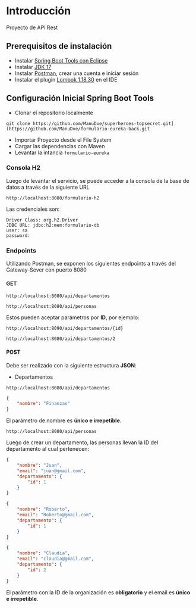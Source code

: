 # Introducción

Proyecto de API Rest

## Prerequisitos de instalación

- Instalar [Spring Boot Tools con Eclipse](https://spring.io/tools)
- Instalar [JDK 17](https://jdk.java.net/java-se-ri/17)
- Instalar [Postman](https://www.postman.com/downloads/), crear una cuenta e iniciar sesión
- Instalar el plugin [Lombok 1.18.30](https://mvnrepository.com/artifact/org.projectlombok/lombok/1.18.30) en el IDE

## Configuración Inicial Spring Boot Tools

- Clonar el repositorio localmente

```
git clone https://github.com/ManuDve/superheroes-topsecret.git](https://github.com/ManuDve/formulario-eureka-back.git
```

- Importar Proyecto desde el File System
- Cargar las dependencias con Maven
- Levantar la intancia `formulario-eureka`

### Consola H2

Luego de levantar el servicio, se puede acceder a la consola de la base de datos a través de la siguiente URL
```
http://localhost:8080/formulario-h2
```

Las credenciales son:
```
Driver Class: org.h2.Driver
JDBC URL: jdbc:h2:mem:formulario-db
user: sa
password: 
```

### Endpoints

Utilizando Postman, se exponen los siguientes endpoints a través del Gateway-Sever con puerto 8080

#### GET

```
http://localhost:8080/api/departamentos
```

```
http://localhost:8080/api/personas
```

Estos pueden aceptar parámetros por **ID**, por ejemplo:

```
http://localhost:8090/api/departamentos/{id}
```

```
http://localhost:8080/api/departamentos/2
```

#### POST

Debe ser realizado con la siguiente estructura **JSON**:

- Departamentos

```
http://localhost:8080/api/departamentos
```

```json
{
    "nombre": "Finanzas"
}
```

El parámetro de nombre es **único e irrepetible**.

```
http://localhost:8080/api/personas
```

Luego de crear un departamento, las personas llevan la ID del departamento al cual pertenecen:

```json
{
    "nombre": "Juan",
    "email": "juan@gmail.com",
    "departamento": {
        "id": 1
    }
}
```

```json
{
    "nombre": "Roberto",
    "email": "Roberto@gmail.com",
    "departamento": {
        "id": 1
    }
}
```
```json
{
    "nombre": "Claudia",
    "email": "claudia@gmail.com",
    "departamento": {
        "id": 2
    }
}
```

El parámetro con la ID de la organización es **obligatorio** y el email es **único e irrepetible**.
